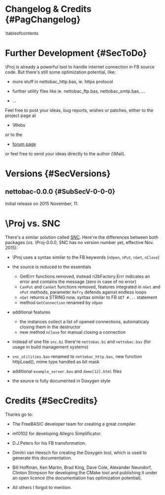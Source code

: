 Changelog & Credits  {#PagChangelog}
===================
\tableofcontents


# Further Development  {#SecToDo}

\Proj is already a powerful tool to handle internet connection in FB
source code. But there's still some optimization potential, like:

- more stuff in nettobac_http.bas, ie. https protocol

- further utility files like ie. nettobac_ftp.bas, nettobac_smtp.bas, ...

- ...

Feel free to post your ideas, bug reports, wishes or patches, either
to the project page at

- \Webs

or to the

- [forum page](http://www.freebasic.net/forum/viewtopic.php?f=8&t=24133#p213232)

or feel free to send your ideas directly to the author (\Mail).


# Versions  {#SecVersions}

## nettobac-0.0.0  {#SubSecV-0-0-0}

Initial release on 2015 November, 11.


# \Proj vs. SNC

There's a similar solution called
[SNC](http://www.freebasic.net/forum/viewtopic.php?p=206316#p206316).
Here're the differences between both packages (vs. \Proj-0.0.0, SNC has
no version number yet, effective Nov. 2015):

- \Proj uses a syntax similar to the FB keywords (`nOpen`, `nPut`, `nGet`, `nClose`)

- the source is reduced to the essentials

  - GetErrr functions removed, instead n2bFactory.Errr indicates an error and contains the message (zero in case of no error)
  - `CanPut` and `CanGet` functions removed, features integrated in `nGet` and `nPut` methods, parameter `ReTry` defends against endless loops
  - `nGet` returns a STRING now, syntax similar to FB `GET #...` statement
  - method `GetConnection` renamed by `nOpen`

- additional features

  - the instances collect a list of opened connections, automaticaly closing them in the destructor
  - new method `nClose` for manual closing a connection

- instead of one file `snc.bi` there're `nettobac.bi` and `nettobac.bas` (for usage in build management systems)

- `snc_utilities.bas` renamed to `nettobac_http.bas`, new function httpLoad(), mime type handled as bit mask

- additional `example_server.bas` and `demo[12].html` files

- the source is fully documented in Doxygen style


# Credits  {#SecCredits}

Thanks go to:

- The FreeBASIC developer team for creating a great compiler.

- mf0102 for developing Allegro Simplificator.

- D.J.Peters for his FB transformation.

- Dimitri van Heesch for creating the Doxygen tool, which is used to
  generate this documentation.

- Bill Hoffman, Ken Martin, Brad King, Dave Cole, Alexander Neundorf,
  Clinton Stimpson for developing the CMake tool and publishing it
  under an open licence (the documentation has optimization potential).

- All others I forgot to mention.
